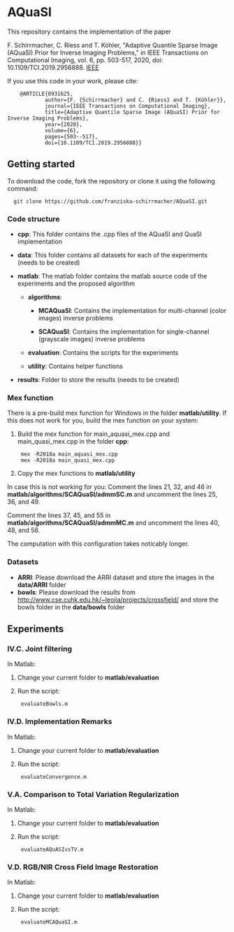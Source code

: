 # AQuaSI

This repository contains the implementation of the paper

F. Schirrmacher, C. Riess and T. Köhler, "Adaptive Quantile Sparse Image (AQuaSI) Prior for Inverse Imaging Problems," in IEEE Transactions on Computational Imaging, vol. 6, pp. 503-517, 2020, doi: 10.1109/TCI.2019.2956888. [IEEE](https://ieeexplore.ieee.org/abstract/document/8931625) 

If you use this code in your work, please cite:

        @ARTICLE{8931625,
                author={F. {Schirrmacher} and C. {Riess} and T. {Köhler}},
                journal={IEEE Transactions on Computational Imaging}, 
                title={Adaptive Quantile Sparse Image (AQuaSI) Prior for Inverse Imaging Problems}, 
                year={2020},
                volume={6},
                pages={503--517},
                doi={10.1109/TCI.2019.2956888}}


## Getting started

To download the code, fork the repository or clone it using the following command:

```
  git clone https://github.com/franziska-schirrmacher/AQuaSI.git
```

### Code structure

- **cpp**: This folder contains the .cpp files of the AQuaSI and QuaSI implementation

- **data**: This folder contains all datasets for each of the experiments (needs to be created)

- **matlab**: The matlab folder contains the matlab source code of the experiments and the proposed algorithm
    - **algorithms**: 
    
        - **MCAQuaSI**: Contains the implementation for multi-channel (color images) inverse problems 

        - **SCAQuaSI**: Contains the implementation for single-channel (grayscale images) inverse problems 

    - **evaluation**: Contains the scripts for the experiments

    - **utility**: Contains helper functions

- **results**: Folder to store the results (needs to be created)


### Mex function

There is a pre-build mex function for Windows in the folder **matlab/utility**. If this does not work for you, build the mex function on your system:
1. Build the mex function for main_aquasi_mex.cpp and main_quasi_mex.cpp in the folder **cpp**:

        mex -R2018a main_aquasi_mex.cpp
        mex -R2018a main_quasi_mex.cpp

2. Copy the mex functions to **matlab/utility**

In case this is not working for you:
Comment the lines 21, 32, and 46 in **matlab/algorithms/SCAQuaSI/admmSC.m** and uncomment the lines 25, 36, and 49.

Comment the lines 37, 45, and 55 in **matlab/algorithms/SCAQuaSI/admmMC.m** and uncomment the lines 40, 48, and 58.

The computation with this configuration takes noticably longer.

### Datasets

- **ARRI**: Please download the ARRI dataset and store the images in the **data/ARRI** folder
- **bowls**: Please download the results from http://www.cse.cuhk.edu.hk/~leojia/projects/crossfield/ and store the bowls folder in the **data/bowls** folder


## Experiments


### IV.C. Joint filtering

In Matlab:

1. Change your current folder to **matlab/evaluation**
2. Run the script: 

        evaluateBowls.m

### IV.D. Implementation Remarks

In Matlab:

1. Change your current folder to **matlab/evaluation**
2. Run the script: 

        evaluateConvergence.m


### V.A. Comparison to Total Variation Regularization

In Matlab:

1. Change your current folder to **matlab/evaluation**
2. Run the script: 

        evaluateAQuASIvsTV.m


### V.D. RGB/NIR Cross Field Image Restoration

In Matlab:

1. Change your current folder to **matlab/evaluation**
2. Run the script: 

        evaluateMCAQuaSI.m
